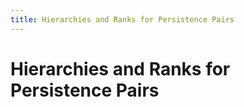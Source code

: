 ```yaml
---
title: Hierarchies and Ranks for Persistence Pairs
---
```


# Hierarchies and Ranks for Persistence Pairs
